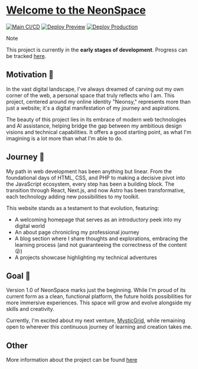 # [Welcome to the NeonSpace](https://astro-neonspace.vercel.app/)

[![Main CI/CD](https://github.com/Neonsy/Astro-NeonSpace/actions/workflows/main-ci-cd.yml/badge.svg)](https://github.com/Neonsy/Astro-NeonSpace/actions/workflows/main-ci-cd.yml)
[![Deploy Preview](https://github.com/Neonsy/Astro-NeonSpace/actions/workflows/deploy-preview.yml/badge.svg?branch=Dev)](https://github.com/Neonsy/Astro-NeonSpace/actions/workflows/deploy-preview.yml)
[![Deploy Production](https://github.com/Neonsy/Astro-NeonSpace/actions/workflows/deploy-prod.yml/badge.svg)](https://github.com/Neonsy/Astro-NeonSpace/actions/workflows/deploy-prod.yml)

> [!NOTE]
> This project is currently in the **early stages of development**. Progress can be tracked [here](https://github.com/Neonsy/Astro-NeonSpace/tree/Dev).

## Motivation 🌟

In the vast digital landscape, I've always dreamed of carving out my own corner of the web, a personal space that truly reflects who I am.
This project, centered around my online identity "Neonsy," represents more than just a website; it's a digital manifestation of my journey and aspirations.

The beauty of this project lies in its embrace of modern web technologies and AI assistance, helping bridge the gap between my ambitious design visions and technical capabilities.
It offers a good starting point, as what I'm imagining is a lot more than what I'm able to do.

## Journey 🚀

My path in web development has been anything but linear.
From the foundational days of HTML, CSS, and PHP to making a decisive pivot into the JavaScript ecosystem, every step has been a building block.
The transition through React, Next.js, and now Astro has been transformative, each technology adding new possibilities to my toolkit.

This website stands as a testament to that evolution, featuring:
- A welcoming homepage that serves as an introductory peek into my digital world
- An about page chronicling my professional journey
- A blog section where I share thoughts and explorations, embracing the learning process (and not guaranteeing the correctness of the content 😜)
- A projects showcase highlighting my technical adventures

## Goal 🎯

Version 1.0 of NeonSpace marks just the beginning.
While I'm proud of its current form as a clean, functional platform, the future holds possibilities for more immersive experiences.
This space will grow and evolve alongside my skills and creativity.

Currently, I'm excited about my next venture, [MysticGrid](https://github.com/Neonsy/NextJS-MysticGrid), while remaining open to wherever this continuous journey of learning and creation takes me.

## Other

More information about the project can be found [here](/markdown)
